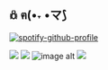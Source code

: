 ## 𖢥 ฅ(•˕ •マ⟆

[![spotify-github-profile](https://spotify-github-profile.kittinanx.com/api/view?uid=31e5scacaiimeq4hatydbdsap7bi&cover_image=true&theme=novatorem&show_offline=false&background_color=121212&interchange=false&bar_color=ffffff&bar_color_cover=false)](https://github.com/kittinan/spotify-github-profile)

![](https://files.catbox.moe/fu6ckl.avif)
![](https://files.catbox.moe/orn6tn.webp)
![image alt](https://files.catbox.moe/mmfhx6.png)
![](https://files.catbox.moe/o6lxm8.png)

